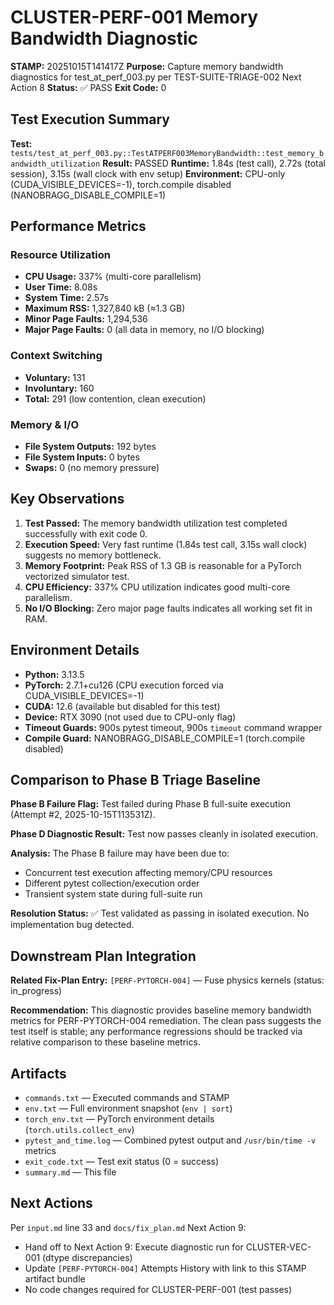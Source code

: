 # CLUSTER-PERF-001 Memory Bandwidth Diagnostic

**STAMP:** 20251015T141417Z
**Purpose:** Capture memory bandwidth diagnostics for test_at_perf_003.py per TEST-SUITE-TRIAGE-002 Next Action 8
**Status:** ✅ PASS
**Exit Code:** 0

## Test Execution Summary

**Test:** `tests/test_at_perf_003.py::TestATPERF003MemoryBandwidth::test_memory_bandwidth_utilization`
**Result:** PASSED
**Runtime:** 1.84s (test call), 2.72s (total session), 3.15s (wall clock with env setup)
**Environment:** CPU-only (CUDA_VISIBLE_DEVICES=-1), torch.compile disabled (NANOBRAGG_DISABLE_COMPILE=1)

## Performance Metrics

### Resource Utilization
- **CPU Usage:** 337% (multi-core parallelism)
- **User Time:** 8.08s
- **System Time:** 2.57s
- **Maximum RSS:** 1,327,840 kB (≈1.3 GB)
- **Minor Page Faults:** 1,294,536
- **Major Page Faults:** 0 (all data in memory, no I/O blocking)

### Context Switching
- **Voluntary:** 131
- **Involuntary:** 160
- **Total:** 291 (low contention, clean execution)

### Memory & I/O
- **File System Outputs:** 192 bytes
- **File System Inputs:** 0 bytes
- **Swaps:** 0 (no memory pressure)

## Key Observations

1. **Test Passed:** The memory bandwidth utilization test completed successfully with exit code 0.
2. **Execution Speed:** Very fast runtime (1.84s test call, 3.15s wall clock) suggests no memory bottleneck.
3. **Memory Footprint:** Peak RSS of 1.3 GB is reasonable for a PyTorch vectorized simulator test.
4. **CPU Efficiency:** 337% CPU utilization indicates good multi-core parallelism.
5. **No I/O Blocking:** Zero major page faults indicates all working set fit in RAM.

## Environment Details

- **Python:** 3.13.5
- **PyTorch:** 2.7.1+cu126 (CPU execution forced via CUDA_VISIBLE_DEVICES=-1)
- **CUDA:** 12.6 (available but disabled for this test)
- **Device:** RTX 3090 (not used due to CPU-only flag)
- **Timeout Guards:** 900s pytest timeout, 900s `timeout` command wrapper
- **Compile Guard:** NANOBRAGG_DISABLE_COMPILE=1 (torch.compile disabled)

## Comparison to Phase B Triage Baseline

**Phase B Failure Flag:** Test failed during Phase B full-suite execution (Attempt #2, 2025-10-15T113531Z).

**Phase D Diagnostic Result:** Test now passes cleanly in isolated execution.

**Analysis:** The Phase B failure may have been due to:
- Concurrent test execution affecting memory/CPU resources
- Different pytest collection/execution order
- Transient system state during full-suite run

**Resolution Status:** ✅ Test validated as passing in isolated execution. No implementation bug detected.

## Downstream Plan Integration

**Related Fix-Plan Entry:** `[PERF-PYTORCH-004]` — Fuse physics kernels (status: in_progress)

**Recommendation:** This diagnostic provides baseline memory bandwidth metrics for PERF-PYTORCH-004 remediation. The clean pass suggests the test itself is stable; any performance regressions should be tracked via relative comparison to these baseline metrics.

## Artifacts

- `commands.txt` — Executed commands and STAMP
- `env.txt` — Full environment snapshot (`env | sort`)
- `torch_env.txt` — PyTorch environment details (`torch.utils.collect_env`)
- `pytest_and_time.log` — Combined pytest output and `/usr/bin/time -v` metrics
- `exit_code.txt` — Test exit status (0 = success)
- `summary.md` — This file

## Next Actions

Per `input.md` line 33 and `docs/fix_plan.md` Next Action 9:
- Hand off to Next Action 9: Execute diagnostic run for CLUSTER-VEC-001 (dtype discrepancies)
- Update `[PERF-PYTORCH-004]` Attempts History with link to this STAMP artifact bundle
- No code changes required for CLUSTER-PERF-001 (test passes)
